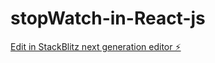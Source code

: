 # stopWatch-in-React-js

[Edit in StackBlitz next generation editor ⚡️](https://stackblitz.com/~/github.com/mayurkhandale/stopWatch-in-React-js)